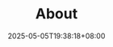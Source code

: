 ---
title: "About"
description: 
date: 2025-05-05T19:38:18+08:00
image: 
math: 
license: 
hidden: false
comments: true
draft: true
---